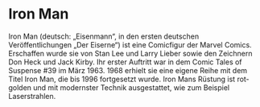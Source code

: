 # Iron Man

Iron Man (deutsch: „Eisenmann“, in den ersten deutschen Veröffentlichungen „Der Eiserne“) ist eine Comicfigur der Marvel Comics. Erschaffen wurde sie von Stan Lee und Larry Lieber sowie den Zeichnern Don Heck und Jack Kirby. Ihr erster Auftritt war in dem Comic Tales of Suspense #39 im März 1963. 1968 erhielt sie eine eigene Reihe mit dem Titel Iron Man, die bis 1996 fortgesetzt wurde. Iron Mans Rüstung ist rot-golden und mit modernster Technik ausgestattet, wie zum Beispiel Laserstrahlen. 